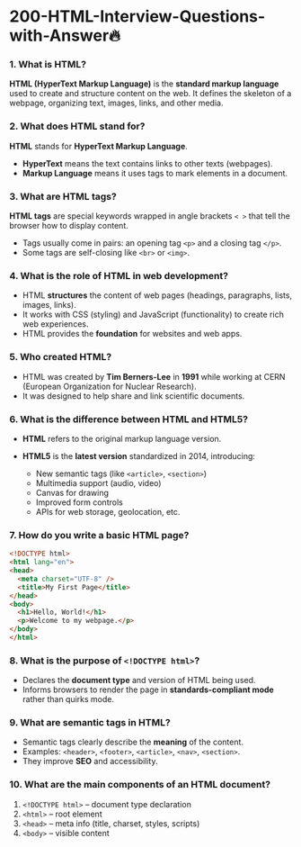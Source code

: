 # 200-HTML-Interview-Questions-with-Answer🔥

### 1. What is HTML?

**HTML (HyperText Markup Language)** is the **standard markup language** used to create and structure content on the web. It defines the skeleton of a webpage, organizing text, images, links, and other media.



### 2. What does HTML stand for?

**HTML** stands for **HyperText Markup Language**.

* **HyperText** means the text contains links to other texts (webpages).
* **Markup Language** means it uses tags to mark elements in a document.



### 3. What are HTML tags?

**HTML tags** are special keywords wrapped in angle brackets `< >` that tell the browser how to display content.

* Tags usually come in pairs: an opening tag `<p>` and a closing tag `</p>`.
* Some tags are self-closing like `<br>` or `<img>`.



### 4. What is the role of HTML in web development?

* HTML **structures** the content of web pages (headings, paragraphs, lists, images, links).
* It works with CSS (styling) and JavaScript (functionality) to create rich web experiences.
* HTML provides the **foundation** for websites and web apps.



### 5. Who created HTML?

* HTML was created by **Tim Berners-Lee** in **1991** while working at CERN (European Organization for Nuclear Research).
* It was designed to help share and link scientific documents.



### 6. What is the difference between HTML and HTML5?

* **HTML** refers to the original markup language version.
* **HTML5** is the **latest version** standardized in 2014, introducing:

  * New semantic tags (like `<article>`, `<section>`)
  * Multimedia support (audio, video)
  * Canvas for drawing
  * Improved form controls
  * APIs for web storage, geolocation, etc.



### 7. How do you write a basic HTML page?

```html
<!DOCTYPE html>
<html lang="en">
<head>
  <meta charset="UTF-8" />
  <title>My First Page</title>
</head>
<body>
  <h1>Hello, World!</h1>
  <p>Welcome to my webpage.</p>
</body>
</html>
```



### 8. What is the purpose of `<!DOCTYPE html>`?

* Declares the **document type** and version of HTML being used.
* Informs browsers to render the page in **standards-compliant mode** rather than quirks mode.



### 9. What are semantic tags in HTML?

* Semantic tags clearly describe the **meaning** of the content.
* Examples: `<header>`, `<footer>`, `<article>`, `<nav>`, `<section>`.
* They improve **SEO** and accessibility.



### 10. What are the main components of an HTML document?

1. `<!DOCTYPE html>` – document type declaration
2. `<html>` – root element
3. `<head>` – meta info (title, charset, styles, scripts)
4. `<body>` – visible content


